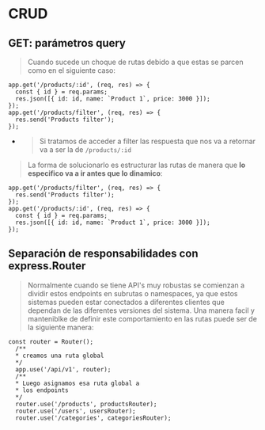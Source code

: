 # CRUD

## GET: parámetros query

> Cuando sucede un choque de rutas debido a que estas se parcen como en el siguiente caso:

```
app.get('/products/:id', (req, res) => {
  const { id } = req.params;
  res.json([{ id: id, name: `Product 1`, price: 3000 }]);
});
app.get('/products/filter', (req, res) => {
  res.send('Products filter');
});

```

- > Si tratamos de acceder a filter las respuesta que nos va a retornar va a ser la de `/products/:id`

> La forma de solucionarlo es estructurar las rutas de manera que **lo especifico va a ir antes que lo dinamico**:

```
app.get('/products/filter', (req, res) => {
  res.send('Products filter');
});
app.get('/products/:id', (req, res) => {
  const { id } = req.params;
  res.json([{ id: id, name: `Product 1`, price: 3000 }]);
});
```

## Separación de responsabilidades con express.Router

> Normalmente cuando se tiene API's muy robustas se comienzan a dividir estos endpoints en subrutas o namespaces, ya que estos sistemas pueden estar conectados a diferentes clientes que dependan de las diferentes versiones del sistema. Una manera facil y manteniblke de definir este comportamiento en las rutas puede ser de la siguiente manera:
```
const router = Router();
  /**
  * creamos una ruta global 
  */ 
  app.use('/api/v1', router);
  /**
  * Luego asignamos esa ruta global a 
  * los endpoints 
  */
  router.use('/products', productsRouter);
  router.use('/users', usersRouter);
  router.use('/categories', categoriesRouter);
```
